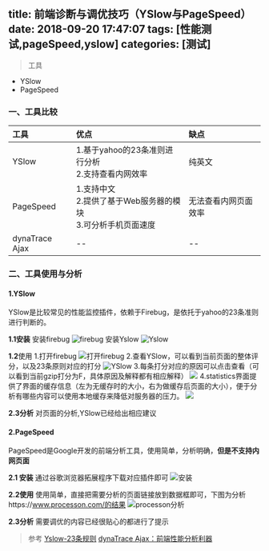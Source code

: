 title: 前端诊断与调优技巧（YSlow与PageSpeed）
date: 2018-09-20 17:47:07
tags: [性能测试,pageSpeed,yslow]
categories: [测试]
---


> 工具
- YSlow
- PageSpeed
[^-^]:- dynaTrace Ajax

<!--more-->

### 一、工具比较
|工具|优点|缺点|
|:-|:-|:-|
|YSlow|1.基于yahoo的23条准则进行分析<br>2.支持查看内网效率|纯英文|
|PageSpeed|1.支持中文<br>2.提供了基于Web服务器的模块<br>3.可分析手机页面速度|无法查看内网页面效率|
|dynaTrace Ajax|--|--|


### 二、工具使用与分析


#### 1.YSlow
YSlow是比较常见的性能监控插件，依赖于Firebug，是依托于yahoo的23条准则进行判断的。

**1.1安装** 
安装firebug
![firebug](http://upload-images.jianshu.io/upload_images/2572206-9497f6429bcb331b.png?imageMogr2/auto-orient/strip%7CimageView2/2/w/1240)
安装Yslow
![Yslow](http://upload-images.jianshu.io/upload_images/2572206-baa47f1382da49aa.png?imageMogr2/auto-orient/strip%7CimageView2/2/w/1240)

**1.2**使用
1.打开firebug
![打开firebug](http://upload-images.jianshu.io/upload_images/2572206-4364d507d40299af.png?imageMogr2/auto-orient/strip%7CimageView2/2/w/1240)
2.查看YSlow，可以看到当前页面的整体评分，以及23条原则对应的打分
![YSlow](http://upload-images.jianshu.io/upload_images/2572206-98cf92d455950bef.png?imageMogr2/auto-orient/strip%7CimageView2/2/w/1240)
3.每条打分对应的原因可以点击查看（可以看到当前gzip打分为F，具体原因及解释都有相应解释）
![](http://upload-images.jianshu.io/upload_images/2572206-1079188004a8e484.png?imageMogr2/auto-orient/strip%7CimageView2/2/w/1240)
4.statistics界面提供了界面的缓存信息（左为无缓存时的大小，右为做缓存后页面的大小），便于分析有哪些内容可以使用本地缓存来降低对服务器的压力。
![](http://upload-images.jianshu.io/upload_images/2572206-3f1490368e1ad7d3.png?imageMogr2/auto-orient/strip%7CimageView2/2/w/1240)

**2.3分析**
对页面的分析,YSlow已经给出相应建议

#### 2.PageSpeed
PageSpeed是Google开发的前端分析工具，使用简单，分析明确，**但是不支持内网页面**


**2.1 安装**
通过谷歌浏览器拓展程序下载对应插件即可
![安装](http://upload-images.jianshu.io/upload_images/2572206-4ec61d19b1c0649d.png?imageMogr2/auto-orient/strip%7CimageView2/2/w/1240)

**2.2使用**
使用简单，直接把需要分析的页面链接放到数据框即可，下图为分析https://www.processon.com/的结果
![processon分析](http://upload-images.jianshu.io/upload_images/2572206-b3eb22ee930ec582.png?imageMogr2/auto-orient/strip%7CimageView2/2/w/1240)

**2.3分析**
需要调优的内容已经很贴心的都进行了提示







> 参考
[Yslow-23条规则](http://www.cnblogs.com/lori/archive/2013/03/19/2969510.html)
[dynaTrace Ajax：前端性能分析利器](https://www.ibm.com/developerworks/cn/web/1205_xieju_dtraceajax/#artrelatedtopics)
